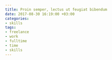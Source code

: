 ```yaml
---
title: Proin semper, lectus ut feugiat bibendum
date: 2017-08-30 16:19:00 +03:00
categories:
- skills
tags:
- freelance
- work
- fulltime
- time
- skills
---
```


